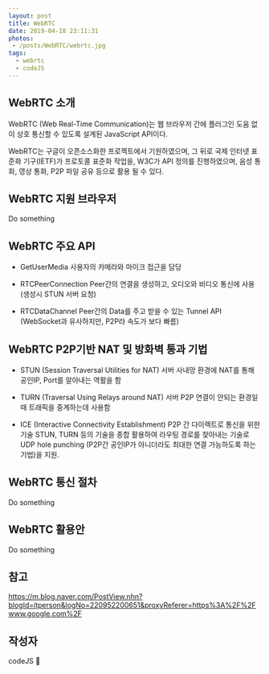 ```yaml
---
layout: post
title: WebRTC
date: 2019-04-18 23:11:31
photos:
 - /posts/WebRTC/webrtc.jpg
tags:
  - webrtc
  - codeJS
---
```


## WebRTC 소개
WebRTC (Web Real-Time Communication)는 웹 브라우저 간에 플러그인 도움 없이 상호 통신할 수 있도록 설계된 JavaScript API이다.

WebRTC는 구글이 오픈소스화한 프로젝트에서 기원하였으며, 그 뒤로 국제 인터넷 표준화 기구(IETF)가 프로토콜 표준화 작업을, W3C가 API 정의를 진행하였으며, 음성 통화, 영상 통화, P2P 파일 공유 등으로 활용 될 수 있다.

## WebRTC 지원 브라우저
Do something

## WebRTC 주요 API
- GetUserMedia
  사용자의 카메라와 마이크 접근을 담당
  
- RTCPeerConnection
  Peer간의 연결을 생성하고, 오디오와 비디오 통신에 사용 (생성시 STUN 서버 요청)
  
- RTCDataChannel
  Peer간의 Data를 주고 받을 수 있는 Tunnel API (WebSocket과 유사하지만, P2P라 속도가 보다 빠름)

## WebRTC P2P기반 NAT 및 방화벽 통과 기법
- STUN (Session Traversal Utilities for NAT) 서버
  사내망 환경에 NAT를 통해 공인IP, Port를 알아내는 역활을 함
  
- TURN (Traversal Using Relays around NAT) 서버
  P2P 연결이 안되는 환경일때 트래픽을 중계하는데 사용함

- ICE (Interactive Connectivity Establishment)
  P2P 간 다이렉트로 통신을 위한 기술
  STUN, TURN 등의 기술을 종합 활용하여 라우팅 경로를 찾아내는 기술로 UDP hole punching (P2P간 공인IP가 아니더라도 최대한 연결 가능하도록 하는 기법)을 지원.

## WebRTC 통신 절차
Do something

## WebRTC 활용안
Do something

## 참고
https://m.blog.naver.com/PostView.nhn?blogId=itperson&logNo=220952200651&proxyReferer=https%3A%2F%2Fwww.google.com%2F

## 작성자 
codeJS 🐘 